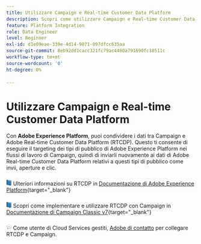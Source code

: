 ```yaml
---
title: Utilizzare Campaign e Real-time Customer Data Platform
description: Scopri come utilizzare Campaign e Real-time Customer Data Platform
feature: Platform Integration
role: Data Engineer
level: Beginner
exl-id: d1e09eae-339e-4d14-9071-097dfcc635aa
source-git-commit: 8eb92dd1cacc321fc79ac4480a791690fc18511c
workflow-type: tm+mt
source-wordcount: '0'
ht-degree: 0%

---
```


# Utilizzare Campaign e Real-time Customer Data Platform

Con **Adobe Experience Platform**, puoi condividere i dati tra Campaign e Adobe Real-time Customer Data Platform (RTCDP). Questo ti consente di eseguire il targeting dei tipi di pubblico di Adobe Experience Platform nei flussi di lavoro di Campaign, quindi di inviarli nuovamente ai dati di Adobe Real-time Customer Data Platform relativi a questi tipi di pubblico come invii, aperture e clic.

![](../assets/do-not-localize/book.png) Ulteriori informazioni su RTCDP in [Documentazione di Adobe Experience Platform](https://experienceleague.adobe.com/docs/experience-platform/rtcdp/overview.html?lang=en){target=&quot;_blank&quot;}

![](../assets/do-not-localize/book.png) Scopri come implementare e utilizzare RTCDP con Campaign in [Documentazione di Campaign Classic v7](https://experienceleague.adobe.com/docs/campaign-classic/using/integrating-with-adobe-experience-cloud/aep-sources-destinations/get-started-sources-destinations.html?lang=en#integrating-with-adobe-experience-cloud){target=&quot;_blank&quot;}

![](../assets/do-not-localize/speech.png)  Come utente di Cloud Services gestiti, [Adobe di contatto](../start/campaign-faq.md#support) per collegare RTCDP e Campaign.
